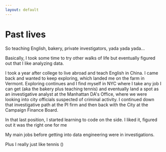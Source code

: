 ```yaml
---
layout: default
---
```


# Past lives

So teaching English, bakery, private investigators, yada yada yada...

Basically, I took some time to try other walks of life but eventually figured out that I like analyzing data. 

I took a year after college to live abroad and teach English in China. I came back and wanted to keep exploring, which landed me on the farm in Vermont. Exploring continues and I find myself in NYC where I take any job I can get (aka the bakery plus teaching tennis) and eventually land a spot as an investigative analyst at the Manhattan DA's Office, where we were looking into city officials suspected of criminal activity. I continued down that investigative path at the PI firm and then back with the City at the Campaign Finance Board.

In that last position, I started learning to code on the side. I liked it, figured out it was the right one for me

My main jobs before getting into data engineering were in investigations. 

Plus I really just like tennis ()